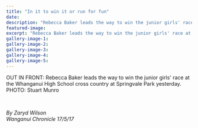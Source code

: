 ```yaml
---
title: "In it to win it or run for fun"
date: 
description: "Rebecca Baker leads the way to win the junior girls' race at the Whanganui High School cross country at Springvale Park yesterday..."
featured-image: 
excerpt: "Rebecca Baker leads the way to win the junior girls' race at the Whanganui High School cross country at Springvale Park yesterday."
gallery-image-1: 
gallery-image-2: 
gallery-image-3: 
gallery-image-4: 
gallery-image-5: 
---
```


<p>OUT IN FRONT: Rebecca Baker leads the way to win the junior girls' race at the Whanganui High School cross country at Springvale Park yesterday.<br />PHOTO: Stuart Munro<br /><br /></p>
<p><img src=http://c1940652.r52.cf0.rackcdn.com/5926773cb8d39a0a7c0007d3/Wang-Chron-story-17-May.jpg alt="" /></p>
<p><em>By Zaryd Wilson</em><br /><em>Wanganui Chronicle 17/5/17</em></p>

